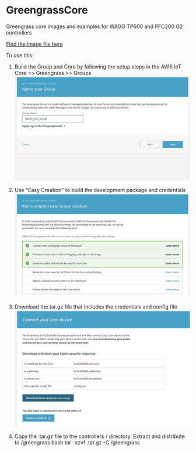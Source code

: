 [1]: https://www.dropbox.com/s/74ehmq95xb67gam/WAGO_GGC.img?dl=0

# GreengrassCore
Greengrass core images and examples for WAGO TP600 and PFC200 G2 controllers

[Find the image file here][1]

To use this:

1. Build the Group and Core by following the setup steps in the AWS IoT Core >> Greengrass >> Groups
![Image of GGC creation](./images/image1.png)

2. Use "Easy Creation" to build the development package and credentials
![Easy Creation](./images/image3.png)

3. Download the tar.gz file that includes the credentials and config file
![Download package](./images/image4.png)

4. Copy the <certificate>.tar.gz file to the controllers / directory.  Extract and distribute to /greengrass
    bash
    tar -xzvf <identifier>.tar.gz -C /greengrass
